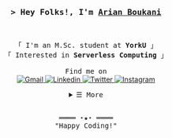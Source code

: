 <!-- Title -->
<h3 align="center">
        <samp>&gt; Hey Folks!, I'm
                <b><a target="_blank" href="https://2arian3.github.io/">Arian Boukani</a></b>
        </samp>
</h3>
<br>

<p align="center">
        <!-- Intro -->
        <samp>
                「 I'm an M.Sc. student at <b>YorkU</b> 」
                <br>
                「 Interested in <b>Serverless Computing</b> 」
                <br>
                <br>
                Find me on
                <br>
        </samp>
        <!-- Gmail -->
        <a href="mailto:boukani.arian@gmail.com" target="_blank"><img alt="Gmail"
                        src="https://img.shields.io/badge/-Gmail-c14438?style=flat&logo=Gmail&logoColor=white">
        </a>
        <!-- Linkedin -->
        <a href="https://www.linkedin.com/in/arian-boukani-6a0032215/" target="_blank"><img alt="Linkedin"
                        src="https://img.shields.io/badge/linkedin-%230077B5.svg?style=flat&logo=linkedin&logoColor=white">
        </a>
        <!-- Twitter -->
        <a href="https://twitter.com/2arian3" target="_blank"><img alt="Twitter"
                        src="https://img.shields.io/badge/Twitter-%231DA1F2.svg?style=flat&logo=Twitter&logoColor=white">
        </a>
        <!-- Instagram -->
        <a href="https://www.instagram.com/2arian3/" target="_blank"><img alt="Instagram"
                        src="https://img.shields.io/badge/-Instagram-c13584?style=flat&labelColor=c13584&logo=instagram&logoColor=white">
        </a>
</p>

<details align="center">
    <summary> <samp>&#9776; More</samp></summary>
    <p align="center">
        <br>
        <img alt="Arian Boukani's GitHub Stats" width="100%"
                src="https://github-readme-stats.vercel.app/api?username=2arian3&show_icons=true&count_private=true&theme=dark&hide_border=true" />
        <br>
        <br>
        <img alt="Arian Boukani's Most Langs" width="100%"
                src="https://github-readme-stats.vercel.app/api/top-langs/?username=2arian3&size_weight=0&count_weight=1&theme=dark" />
        <br>
    </p>
</details>
<br>

<samp>
    <p align="center">
        ════ ⋆★⋆ ════
        <br>
        "Happy Coding!"
    </p>
</samp>